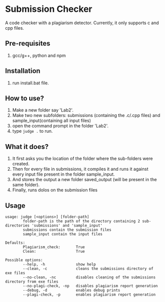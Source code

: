 # Submission Checker

A code checker with a plagiarism detector. Currently, it only supports c and cpp files.

## Pre-requisites

1. gcc/g++, python and npm

## Installation

1. run install.bat file.

## How to use?

1. Make a new folder say 'Lab2'.
2. Make two new subfolders: submissions (containing the .c/.cpp files) and sample_input(containing all input files)
3. open the command prompt in the folder 'Lab2'.
4. type ```judge .``` to run.

## What it does?

1. It first asks you the location of the folder where the sub-folders were created.
2. Then for every file in submissions, it compiles it and runs it against every input file present in the folder sample_input.
3. And stores the output a new folder saved_output (will be present in the same folder).
4. Finally, runs dolos on the submission files

## Usage

```
usage: judge [<options>] [folder-path]
        folder-path is the path of the directory containing 2 sub-directories 'submissions' and 'sample_input'
        submissions contain the submission files
        sample_input contain the input files

Defaults:
        Plagiarism_check:       True
        Clean:                  True

Possible options:
        --help, -h              show help
        --clean, -c             cleans the submissions directory of exe files
        --no-clean, -nc         disables cleaning of the submissions directory from exe files
        --no-plagi-check, -np   disables plagiarism report generation
        --debug, -d             enables debug prints
        --plagi-check, -p       enables plagiarism report generation
```
